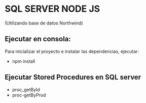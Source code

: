 # SQL SERVER NODE JS
(Utilizando base de datos Northwind)

## Ejecutar en consola: 
Para inicializar el proyecto e instalar las dependencias, ejecutar:
 - npm install 

## Ejecutar Stored Procedures en SQL server
- proc_getById
- proc-getByProd
